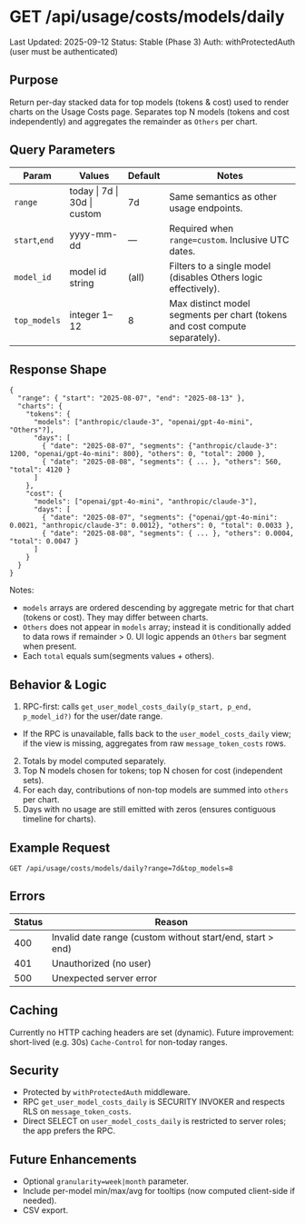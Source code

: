 # GET /api/usage/costs/models/daily

Last Updated: 2025-09-12
Status: Stable (Phase 3)
Auth: withProtectedAuth (user must be authenticated)

## Purpose

Return per-day stacked data for top models (tokens & cost) used to render charts on the Usage Costs page. Separates top N models (tokens and cost independently) and aggregates the remainder as `Others` per chart.

## Query Parameters

| Param         | Values                       | Default | Notes                                                                       |
| ------------- | ---------------------------- | ------- | --------------------------------------------------------------------------- |
| `range`       | today \| 7d \| 30d \| custom | 7d      | Same semantics as other usage endpoints.                                    |
| `start`,`end` | yyyy-mm-dd                   | —       | Required when `range=custom`. Inclusive UTC dates.                          |
| `model_id`    | model id string              | (all)   | Filters to a single model (disables Others logic effectively).              |
| `top_models`  | integer 1–12                 | 8       | Max distinct model segments per chart (tokens and cost compute separately). |

## Response Shape

```
{
  "range": { "start": "2025-08-07", "end": "2025-08-13" },
  "charts": {
    "tokens": {
      "models": ["anthropic/claude-3", "openai/gpt-4o-mini", "Others"?],
      "days": [
        { "date": "2025-08-07", "segments": {"anthropic/claude-3": 1200, "openai/gpt-4o-mini": 800}, "others": 0, "total": 2000 },
        { "date": "2025-08-08", "segments": { ... }, "others": 560, "total": 4120 }
      ]
    },
    "cost": {
      "models": ["openai/gpt-4o-mini", "anthropic/claude-3"],
      "days": [
        { "date": "2025-08-07", "segments": {"openai/gpt-4o-mini": 0.0021, "anthropic/claude-3": 0.0012}, "others": 0, "total": 0.0033 },
        { "date": "2025-08-08", "segments": { ... }, "others": 0.0004, "total": 0.0047 }
      ]
    }
  }
}
```

Notes:

- `models` arrays are ordered descending by aggregate metric for that chart (tokens or cost). They may differ between charts.
- `Others` does not appear in `models` array; instead it is conditionally added to data rows if remainder > 0. UI logic appends an `Others` bar segment when present.
- Each `total` equals sum(segments values + others).

## Behavior & Logic

1. RPC-first: calls `get_user_model_costs_daily(p_start, p_end, p_model_id?)` for the user/date range.

- If the RPC is unavailable, falls back to the `user_model_costs_daily` view; if the view is missing, aggregates from raw `message_token_costs` rows.

2. Totals by model computed separately.
3. Top N models chosen for tokens; top N chosen for cost (independent sets).
4. For each day, contributions of non-top models are summed into `others` per chart.
5. Days with no usage are still emitted with zeros (ensures contiguous timeline for charts).

## Example Request

```
GET /api/usage/costs/models/daily?range=7d&top_models=8
```

## Errors

| Status | Reason                                                     |
| ------ | ---------------------------------------------------------- |
| 400    | Invalid date range (custom without start/end, start > end) |
| 401    | Unauthorized (no user)                                     |
| 500    | Unexpected server error                                    |

## Caching

Currently no HTTP caching headers are set (dynamic). Future improvement: short-lived (e.g. 30s) `Cache-Control` for non-today ranges.

## Security

- Protected by `withProtectedAuth` middleware.
- RPC `get_user_model_costs_daily` is SECURITY INVOKER and respects RLS on `message_token_costs`.
- Direct SELECT on `user_model_costs_daily` is restricted to server roles; the app prefers the RPC.

## Future Enhancements

- Optional `granularity=week|month` parameter.
- Include per-model min/max/avg for tooltips (now computed client-side if needed).
- CSV export.
